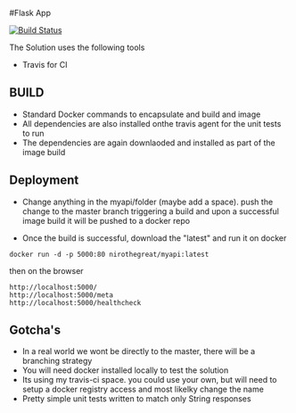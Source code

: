
#Flask App

[![Build Status](https://travis-ci.org/niroliyanage/flask_app.svg?branch=master)](https://travis-ci.org/niroliyanage/flask_app)

The Solution uses the following tools
- Travis for CI

## BUILD

 - Standard Docker commands to encapsulate and build and image
 - All dependencies are also installed onthe travis agent for the unit tests to run
 - The dependencies are again downlaoded and installed as part of the image build 

## Deployment
 - Change anything in the myapi/folder (maybe add a space). push the change to the master branch triggering a build and upon a successful image build it will be pushed to a docker repo

 - Once the build is successful, download the "latest" and run it on docker

 `docker run -d -p 5000:80 nirothegreat/myapi:latest`

 then on the browser
```
http://localhost:5000/
http://localhost:5000/meta
http://localhost:5000/healthcheck
 ```
 
## Gotcha's
 - In a real world we wont be directly to the master, there will be a branching strategy 
 - You will need docker installed locally to test the solution
 - Its using my travis-ci space. you could use your own, but will need to setup a docker registry access and most likelky change the name
 - Pretty simple unit tests written to match only String responses
